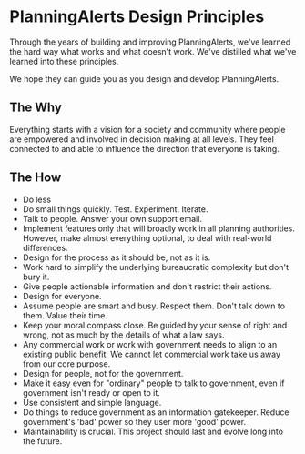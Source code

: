 # PlanningAlerts Design Principles

Through the years of building and improving PlanningAlerts, we've learned the
hard way what works and what doesn't work. We've distilled what we've learned
into these principles.

We hope they can guide you as you design and develop PlanningAlerts.

## The Why

Everything starts with a vision for a society and community where people are empowered
  and involved in decision making at all levels. They feel connected to and able
  to influence the direction that everyone is taking.

## The How

* Do less
* Do small things quickly. Test. Experiment. Iterate.
* Talk to people. Answer your own support email.
* Implement features only that will broadly work in all planning authorities. However, make
  almost everything optional, to deal with real-world differences.
* Design for the process as it should be, not as it is.
* Work hard to simplify the underlying bureaucratic complexity but don't bury it.
* Give people actionable information and don't restrict their actions.
* Design for everyone.
* Assume people are smart and busy. Respect them. Don't talk down
  to them. Value their time.
* Keep your moral compass close. Be guided by your sense of right and wrong, not as much by the
  details of what a law says.
* Any commercial work or work with government needs to align to an existing
  public benefit. We cannot let commercial work take us away from our core
  purpose.
* Design for people, not for the government.
* Make it easy even for "ordinary" people to talk to government, even if
  government isn't ready or open to it.
* Use consistent and simple language.
* Do things to reduce government as an information gatekeeper. Reduce
  government's 'bad' power so they user more 'good' power.
* Maintainability is crucial. This project should last and evolve long into the future.
